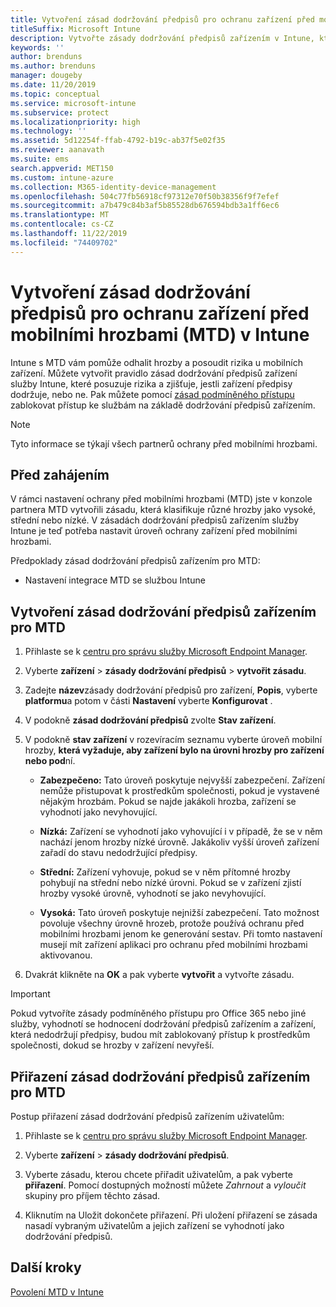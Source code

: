 ```yaml
---
title: Vytvoření zásad dodržování předpisů pro ochranu zařízení před mobilními hrozbami (MTD) v Microsoft Intune
titleSuffix: Microsoft Intune
description: Vytvořte zásady dodržování předpisů zařízením v Intune, které využívají úrovně hrozby partnerů MTD k určení, jestli má mobilní zařízení přístup k firemním prostředkům.
keywords: ''
author: brenduns
ms.author: brenduns
manager: dougeby
ms.date: 11/20/2019
ms.topic: conceptual
ms.service: microsoft-intune
ms.subservice: protect
ms.localizationpriority: high
ms.technology: ''
ms.assetid: 5d12254f-ffab-4792-b19c-ab37f5e02f35
ms.reviewer: aanavath
ms.suite: ems
search.appverid: MET150
ms.custom: intune-azure
ms.collection: M365-identity-device-management
ms.openlocfilehash: 504c77fb56918cf97312e70f50b38356f9f7efef
ms.sourcegitcommit: a7b479c84b3af5b85528db676594bdb3a1ff6ec6
ms.translationtype: MT
ms.contentlocale: cs-CZ
ms.lasthandoff: 11/22/2019
ms.locfileid: "74409702"
---
```

# <a name="create-mobile-threat-defense-mtd-device-compliance-policy-with-intune"></a>Vytvoření zásad dodržování předpisů pro ochranu zařízení před mobilními hrozbami (MTD) v Intune

Intune s MTD vám pomůže odhalit hrozby a posoudit rizika u mobilních zařízení. Můžete vytvořit pravidlo zásad dodržování předpisů zařízení služby Intune, které posuzuje rizika a zjišťuje, jestli zařízení předpisy dodržuje, nebo ne. Pak můžete pomocí [zásad podmíněného přístupu](create-conditional-access-intune.md) zablokovat přístup ke službám na základě dodržování předpisů zařízením.

> [!NOTE]
> Tyto informace se týkají všech partnerů ochrany před mobilními hrozbami.

## <a name="before-you-begin"></a>Před zahájením

V rámci nastavení ochrany před mobilními hrozbami (MTD) jste v konzole partnera MTD vytvořili zásadu, která klasifikuje různé hrozby jako vysoké, střední nebo nízké. V zásadách dodržování předpisů zařízením služby Intune je teď potřeba nastavit úroveň ochrany zařízení před mobilními hrozbami.

Předpoklady zásad dodržování předpisů zařízením pro MTD:

- Nastavení integrace MTD se službou Intune

## <a name="to-create-an-mtd-device-compliance-policy"></a>Vytvoření zásad dodržování předpisů zařízením pro MTD

1. Přihlaste se k [centru pro správu služby Microsoft Endpoint Manager](https://go.microsoft.com/fwlink/?linkid=2109431).

2. Vyberte **zařízení** > **zásady dodržování předpisů** > **vytvořit zásadu**.

3. Zadejte **název**zásady dodržování předpisů pro zařízení, **Popis**, vyberte **platformu**a potom v části **Nastavení** vyberte **Konfigurovat** .

4. V podokně **zásad dodržování předpisů** zvolte **Stav zařízení**.

5. V podokně **stav zařízení** v rozevíracím seznamu vyberte úroveň mobilní hrozby, **která vyžaduje, aby zařízení bylo na úrovni hrozby pro zařízení nebo pod**ní.

   - **Zabezpečeno:** Tato úroveň poskytuje nejvyšší zabezpečení. Zařízení nemůže přistupovat k prostředkům společnosti, pokud je vystavené nějakým hrozbám. Pokud se najde jakákoli hrozba, zařízení se vyhodnotí jako nevyhovující.

   - **Nízká:** Zařízení se vyhodnotí jako vyhovující i v případě, že se v něm nachází jenom hrozby nízké úrovně. Jakákoliv vyšší úroveň zařízení zařadí do stavu nedodržující předpisy.

   - **Střední:** Zařízení vyhovuje, pokud se v něm přítomné hrozby pohybují na střední nebo nízké úrovni. Pokud se v zařízení zjistí hrozby vysoké úrovně, vyhodnotí se jako nevyhovující.

   - **Vysoká:** Tato úroveň poskytuje nejnižší zabezpečení. Tato možnost povoluje všechny úrovně hrozeb, protože používá ochranu před mobilními hrozbami jenom ke generování sestav. Při tomto nastavení musejí mít zařízení aplikaci pro ochranu před mobilními hrozbami aktivovanou.

6. Dvakrát klikněte na **OK** a pak vyberte **vytvořit** a vytvořte zásadu.

> [!IMPORTANT]
> Pokud vytvoříte zásady podmíněného přístupu pro Office 365 nebo jiné služby, vyhodnotí se hodnocení dodržování předpisů zařízením a zařízení, která nedodržují předpisy, budou mít zablokovaný přístup k prostředkům společnosti, dokud se hrozby v zařízení nevyřeší.

## <a name="to-assign-an-mtd-device-compliance-policy"></a>Přiřazení zásad dodržování předpisů zařízením pro MTD

Postup přiřazení zásad dodržování předpisů zařízením uživatelům:

1. Přihlaste se k [centru pro správu služby Microsoft Endpoint Manager](https://go.microsoft.com/fwlink/?linkid=2109431).

2. Vyberte **zařízení** > **zásady dodržování předpisů**.

3. Vyberte zásadu, kterou chcete přiřadit uživatelům, a pak vyberte **přiřazení**. Pomocí dostupných možností můžete *Zahrnout* a *vyloučit* skupiny pro příjem těchto zásad.  

4. Kliknutím na Uložit dokončete přiřazení. Při uložení přiřazení se zásada nasadí vybraným uživatelům a jejich zařízení se vyhodnotí jako dodržování předpisů.

## <a name="next-steps"></a>Další kroky

[Povolení MTD v Intune](mtd-connector-enable.md)
